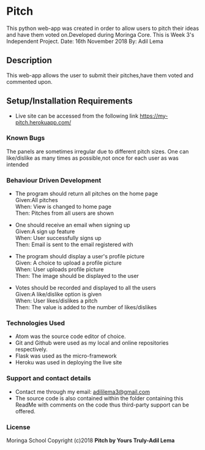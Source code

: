 # Pitch

This python web-app was created in order to allow users to pitch their ideas and have them voted on.Developed during Moringa Core. This is Week 3's Independent Project.
Date: 16th November 2018
By: Adil Lema

## Description
This web-app allows the user to submit their pitches,have them voted and commented upon.

## Setup/Installation Requirements
* Live site can be accessed from the following link https://my-pitch.herokuapp.com/


### Known Bugs
The panels are sometimes irregular due to different pitch sizes.
One can like/dislike as many times as possible,not once for each user as was intended

### Behaviour Driven Development
* The program should return all pitches on the home page<br>
Given:All pitches<br>
When: View is changed to home page<br>
Then: Pitches from all users are shown<br>

* One should receive an email when signing up<br>
Given:A sign up feature<br>
When: User successfully signs up <br>
Then: Email is sent to the email registered with<br>

* The program should display a user's profile picture<br>
Given: A choice to upload a profile picture<br>
When: User uploads profile picture<br>
Then: The image should be displayed to the user<br>

* Votes should be recorded and displayed to all the users<br>
Given:A like/dislike option is given<br>
When: User likes/dislikes a pitch <br>
Then: The value is added to the number of likes/dislikes<br>


### Technologies Used
* Atom was the source code editor of choice.
* Git and Github were used as my local and online repositories respectively.
* Flask was used as the micro-framework
* Heroku was used in deploying the live site


### Support and contact details
* Contact me through my email: adililema3@gmail.com
* The source code is also contained within the folder containing this ReadMe with comments on the code thus third-party support can be offered.

### License
Moringa School
Copyright (c)2018 **Pitch by Yours Truly-Adil Lema**
